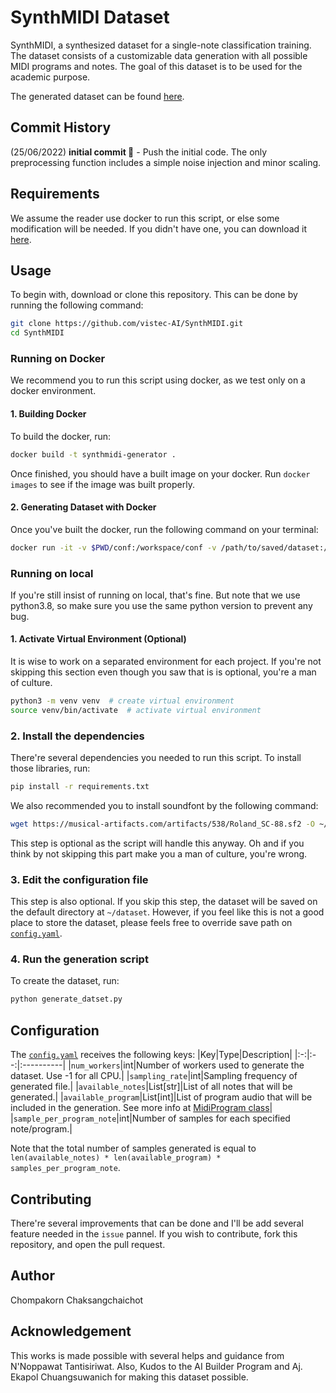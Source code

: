 # SynthMIDI Dataset
SynthMIDI, a synthesized dataset for a single-note classification training. The dataset consists of a customizable data generation with all possible MIDI programs and notes. The goal of this dataset is to be used for the academic purpose.

The generated dataset can be found [here](https://drive.google.com/file/d/1I1I_YrAMK3kTH5AfSadMZMgzxA123pKE/view?usp=sharing).

## Commit History
(25/06/2022) **initial commit 🍢** - Push the initial code. The only preprocessing function includes a simple noise injection and minor scaling.

## Requirements
We assume the reader use docker to run this script, or else some modification will be needed. If you didn't have one, you can download it [here]().

## Usage
To begin with, download or clone this repository. This can be done by running the following command:
```bash
git clone https://github.com/vistec-AI/SynthMIDI.git
cd SynthMIDI
```

### Running on Docker
We recommend you to run this script using docker, as we test only on a docker environment.

#### 1. Building Docker
To build the docker, run:
```bash
docker build -t synthmidi-generator .
```
Once finished, you should have a built image on your docker. Run `docker images` to see if the image was built properly.

#### 2. Generating Dataset with Docker
Once you've built the docker, run the following command on your terminal:
```bash
docker run -it -v $PWD/conf:/workspace/conf -v /path/to/saved/dataset:/root/dataset --name your-docker-container-name synthmidi-generator
```

### Running on local
If you're still insist of running on local, that's fine. But note that we use python3.8, so make sure you use the same python version to prevent any bug.
#### 1. Activate Virtual Environment (Optional)
It is wise to work on a separated environment for each project. If you're not skipping this section even though you saw that is is optional, you're a man of culture.
```bash
python3 -m venv venv  # create virtual environment
source venv/bin/activate  # activate virtual environment
```
### 2. Install the dependencies
There're several dependencies you needed to run this script. To install those libraries, run:
```bash
pip install -r requirements.txt
```
We also recommended you to install soundfont by the following command:
```bash
wget https://musical-artifacts.com/artifacts/538/Roland_SC-88.sf2 -O ~/.fluidsynth/default_soundfont.sf2
```
This step is optional as the script will handle this anyway. Oh and if you think by not skipping this part make you a man of culture, you're wrong.

### 3. Edit the configuration file
This step is also optional. If you skip this step, the dataset will be saved on the default directory at `~/dataset`. However, if you feel like this is not a good place to store the dataset, please feels free to override save path on [`config.yaml`](conf/config.yaml).

### 4. Run the generation script
To create the dataset, run:
```bash
python generate_datset.py
```

## Configuration
The [`config.yaml`](conf/config.yaml) receives the following keys:
|Key|Type|Description|
|:-:|:--:|:----------|
|`num_workers`|int|Number of workers used to generate the dataset. Use -1 for all CPU.|
|`sampling_rate`|int|Sampling frequency of generated file.|
|`available_notes`|List[str]|List of all notes that will be generated.|
|`available_program`|List[int]|List of program audio that will be included in the generation. See more info at [MidiProgram class](midi_enum.py)|
|`sample_per_program_note`|int|Number of samples for each specified note/program.|

Note that the total number of samples generated is equal to `len(available_notes) * len(available_program) * samples_per_program_note`.


## Contributing
There're several improvements that can be done and I'll be add several feature needed in the `issue` pannel. If you wish to contribute, fork this repository, and open the pull request.

## Author
Chompakorn Chaksangchaichot

## Acknowledgement
This works is made possible with several helps and guidance from N'Noppawat Tantisiriwat. Also, Kudos to the AI Builder Program and Aj. Ekapol Chuangsuwanich for making this dataset possible.

